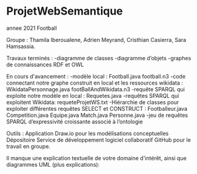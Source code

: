 # ProjetWebSemantique
annee 2021
Football

Groupe : Thamila Iberoualene, Adrien Meyrand, Cristhian Casierra, Sara Hamsassia.
 
Travaux terminés :
-diagramme de classes
-diagramme d’objets
-graphes de connaissances RDF et OWL

En cours d'avancement :
-modèle local : Football.java football.n3
-code connectant notre graphe construit en local et les ressources wikidata :
WikidataPersonnage.java footBallAndWikidata.n3
-requête SPARQL qui exploite notre modèle en local : Requetes.java
-requêtes SPARQL qui exploitent Wikidata: requeteProjetWS.txt
-Hiérarchie de classes pour exploiter différentes requêtes SELECT et CONSTRUCT :
 Footballeur.java Competition.java Equipe.java Match.java Personne.java
-jeu de requêtes SPARQL d’expressivité croissante associé à l’ontologie

Outils :
Application Draw.io pour les modélisations conceptuelles
Dépositoire Service de développement logiciel collaboratif GitHub pour le travail en groupe.

Il manque une explication textuelle de votre domaine d'intérêt, ainsi que diagrammes UML (plus
explications):
